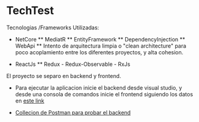 # TechTest

Tecnologias /Frameworks Utilizadas:

* NetCore
** MediatR
** EntityFramework
** DependencyInjection
** WebApi
** Intento de arquitectura limpia o "clean architecture" para poco acoplamiento entre los diferentes proyectos,
y alta cohesion.

* ReactJs
** Redux - Redux-Observable - RxJs

El proyecto se separo en backend y frontend.

* Para ejecutar la aplicacion inicie el backend desde visual studio, y desde una consola de comandos inicie el frontend siguiendo los datos en [este link](Src/Presentation/WebApp/README.md)


* [Collecion de Postman para probar el backend](Docs/TechTest.postman_collection.json)